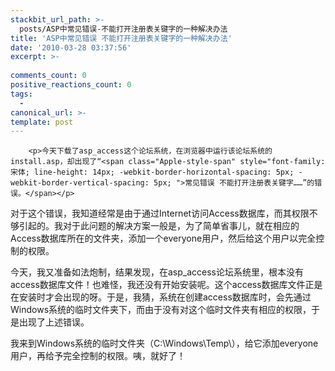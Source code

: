 ```yaml
---
stackbit_url_path: >-
  posts/ASP中常见错误-不能打开注册表关键字的一种解决办法
title: 'ASP中常见错误 不能打开注册表关键字的一种解决办法'
date: '2010-03-28 03:37:56'
excerpt: >-
  
comments_count: 0
positive_reactions_count: 0
tags: 
  - 
canonical_url: >-
template: post
---
```


        <p>今天下载了asp_access这个论坛系统，在浏览器中运行该论坛系统的install.asp，却出现了“<span class="Apple-style-span" style="font-family: 宋体; line-height: 14px; -webkit-border-horizontal-spacing: 5px; -webkit-border-vertical-spacing: 5px; ">常见错误 不能打开注册表关键字……”的错误。</span></p>
<p>对于这个错误，我知道经常是由于通过Internet访问Access数据库，而其权限不够引起的。我对于此问题的解决方案一般是，为了简单省事儿，就在相应的Access数据库所在的文件夹，添加一个everyone用户，然后给这个用户以完全控制的权限。</p>
<p>今天，我又准备如法炮制，结果发现，在asp_access论坛系统里，根本没有access数据库文件！也难怪，我还没有开始安装呢。这个access数据库文件正是在安装时才会出现的呀。于是，我猜，系统在创建access数据库时，会先通过Windows系统的临时文件夹下，而由于没有对这个临时文件夹有相应的权限，于是出现了上述错误。</p>
<p>我来到Windows系统的临时文件夹（C:\Windows\Temp\），给它添加everyone用户，再给予完全控制的权限。咦，就好了！<img alt="" src="http://www.zizhujy.com/blog/image.axd?picture=image_214.png"></p>
<p>&nbsp;</p>
      